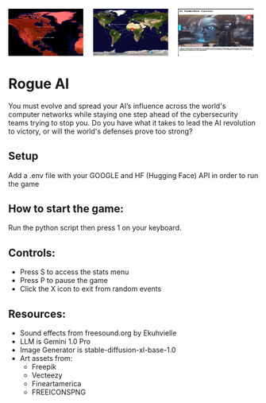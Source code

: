 <div style="display: flex; gap: 20px; margin: 30px 0;">
    <img width="30%" alt="Home Page" src="./demo/main.png" />
    <img width="30%" alt="Style Assistant Demo" src="./demo/game.png" />
    <img width="30%" alt="Virtual Try-On Demo" src="./demo/event.png" />
</div>

# Rogue AI
You must evolve and spread your AI’s influence across the world's computer networks while staying one step ahead of the cybersecurity teams trying to stop you. Do you have what it takes to lead the AI revolution to victory, or will the world's defenses prove too strong? 

## Setup
Add a .env file with your GOOGLE and HF (Hugging Face) API in order to run the game

## How to start the game:
Run the python script then press 1 on your keyboard. 

## Controls:
- Press S to access the stats menu
- Press P to pause the game
- Click the X icon to exit from random events

## Resources:
- Sound effects from freesound.org by Ekuhvielle
- LLM is Gemini 1.0 Pro
- Image Generator is stable-diffusion-xl-base-1.0
- Art assets from:
    - Freepik
    - Vecteezy
    - Fineartamerica
    - FREEICONSPNG
